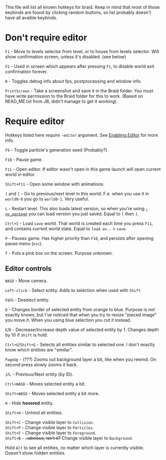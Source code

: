 This file will list all known hotkeys for braid. Keep in mind that most of those keybinds are found by clicking random buttons, so list probably doesn't have all avaible keybinds.

# Don't require editor
`F1` - Move to levels selector from level, or to house from levels selector. Will show confirmation screen, unless it's disabled. (see below)

`F2` - Used in screen which appears after pressing `F1`, to disable world exit confirmation forever.

`0` - Toggles debug info about fps, postprocessing and window info.

`PrintScreen` - Take a screenshot and save it in the Braid folder.  You must have write permission to the Braid folder for this to work. (Based on READ_ME.txt from JB, didn't manage to get it working)

# Require editor
Hotkeys listed here require `-editor` argument. See [Enabling Editor](EnablingEditor.md) for more info.

`F9` - Toggle particle's generation seed (Probably?).

`F10` - Pause game.

`F11` - Open editor. If editor wasn't open in this game launch will open current world in editor.

`Shift+F11` - Open some window with animations. 

`[` and `]` - Go to previous/next level in this world. F.e. when you use it in `world0-0` you go to `world0-1`. Very useful.

`L` - Restart level. This also loads latest version, so when you're using [`-no_package`](LaunchArguments.md) you can load version you just saved. Equal to `[` then `]`.

`Ctrl+I` - Load `save` world. That world is created each time you press `F11`, and contains current world state. Equal to `load as..` > `save`.

`P` - Pauses game. Has higher priority than `F10`, and persists after opening pause menu (`esc`).

`T` - Puts a pink box on the screen. Purpose unknown.


## Editor controls

`WASD` - Move camera.

`Left-click` - Select entity. Adds to selection when used with `Shift`

`F8`/`G` - Deselect entity.

`Q` - Changes border of selected entity from orange to blue. Purpose is not exactly knows, but I've noticed that when you try to resize "pieced image" you move it. When you using blue selection you cut it instead.

`E`/`R` - Decrease/Increase depth value of selected entity by 1. Changes depth by 10 if `Shift` is hold.

`Ctrl+G`/`Shift+G` - Selects all entities similar to selected one. I don't exactly know which entities are "similar".

`PageUp` - (???) Zooms out background layer a bit, like when you rewind. On second press slowly zooms it back.

`J`/`L` - Previous/Next entity (by ID).

`Ctrl+WASD` - Moves selected entity a bit.

`Shift+WASD` - Moves selected entity a bit more.

`H` - Hide **hovered** entity.

`Shift+H` - Unhind all entities.

`Shift+C` - Change visible layer to `Collision`.  
`Shift+P` - Change visible layer to `Particles`.  
`Shift+F` - Change visible layer to `Foreground`.  
`Shift+B` - ~~..obvious, isn't it?~~ Change visible layer to `Background`.

Hold `Alt` to see all entities, no matter which layer is currently visible. Doesn't show hidden entities.